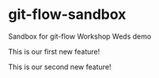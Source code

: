 # git-flow-sandbox
Sandbox for git-flow Workshop Weds demo

This is our first new feature!

This is our second new feature!
